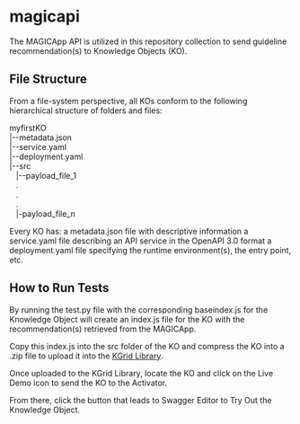 # magicapi
The MAGICApp API is utilized in this repository collection to send guideline recommendation(s) to Knowledge Objects (KO). 

## File Structure
From a file-system perspective, all KOs conform to the following hierarchical structure of folders and files:

myfirstKO\
|--metadata.json\
|--service.yaml\
|--deployment.yaml\
|--src\
&nbsp;&nbsp;&nbsp;|--payload_file_1\
&nbsp;&nbsp;&nbsp;.\
&nbsp;&nbsp;&nbsp;.\
&nbsp;&nbsp;&nbsp;.\
&nbsp;&nbsp;&nbsp;|-payload_file_n


Every KO has:
a metadata.json file with descriptive information
a service.yaml file describing an API service in the OpenAPI 3.0 format
a deployment.yaml file specifying the runtime environment(s), the entry point, etc.


## How to Run Tests
By running the test.py file with the corresponding baseindex.js for the Knowledge Object will create an index.js file for the KO with the recommendation(s) retrieved from the MAGICApp. 

Copy this index.js into the src folder of the KO and compress the KO into a .zip file to upload
it into the [KGrid Library](http://library.kgrid.org/).

Once uploaded to the KGrid Library, locate the KO and click on the Live Demo icon to send the KO to the Activator. 

From there, click the button that leads to Swagger Editor to Try Out the Knowledge Object. 


